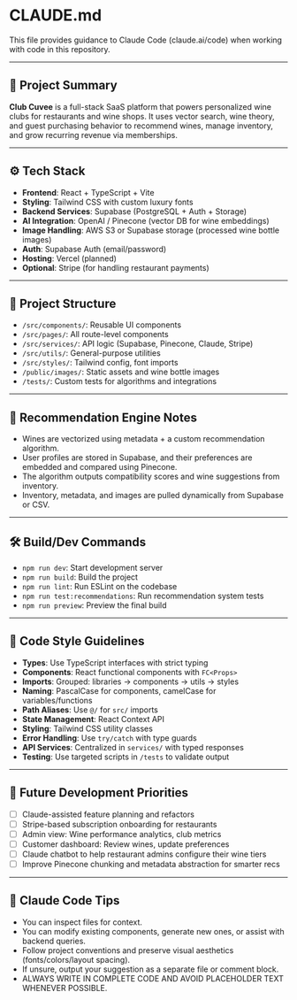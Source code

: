 # CLAUDE.md

This file provides guidance to Claude Code (claude.ai/code) when working with code in this repository.

---

## 🧠 Project Summary

**Club Cuvee** is a full-stack SaaS platform that powers personalized wine clubs for restaurants and wine shops. It uses vector search, wine theory, and guest purchasing behavior to recommend wines, manage inventory, and grow recurring revenue via memberships.

---

## ⚙️ Tech Stack

- **Frontend**: React + TypeScript + Vite
- **Styling**: Tailwind CSS with custom luxury fonts
- **Backend Services**: Supabase (PostgreSQL + Auth + Storage)
- **AI Integration**: OpenAI / Pinecone (vector DB for wine embeddings)
- **Image Handling**: AWS S3 or Supabase storage (processed wine bottle images)
- **Auth**: Supabase Auth (email/password)
- **Hosting**: Vercel (planned)
- **Optional**: Stripe (for handling restaurant payments)

---

## 📁 Project Structure

- `/src/components/`: Reusable UI components
- `/src/pages/`: All route-level components
- `/src/services/`: API logic (Supabase, Pinecone, Claude, Stripe)
- `/src/utils/`: General-purpose utilities
- `/src/styles/`: Tailwind config, font imports
- `/public/images/`: Static assets and wine bottle images
- `/tests/`: Custom tests for algorithms and integrations

---

## 🧪 Recommendation Engine Notes

- Wines are vectorized using metadata + a custom recommendation algorithm.
- User profiles are stored in Supabase, and their preferences are embedded and compared using Pinecone.
- The algorithm outputs compatibility scores and wine suggestions from inventory.
- Inventory, metadata, and images are pulled dynamically from Supabase or CSV.

---

## 🛠️ Build/Dev Commands

- `npm run dev`: Start development server
- `npm run build`: Build the project
- `npm run lint`: Run ESLint on the codebase
- `npm run test:recommendations`: Run recommendation system tests
- `npm run preview`: Preview the final build

---

## 🧾 Code Style Guidelines

- **Types**: Use TypeScript interfaces with strict typing
- **Components**: React functional components with `FC<Props>`
- **Imports**: Grouped: libraries → components → utils → styles
- **Naming**: PascalCase for components, camelCase for variables/functions
- **Path Aliases**: Use `@/` for `src/` imports
- **State Management**: React Context API
- **Styling**: Tailwind CSS utility classes
- **Error Handling**: Use `try/catch` with type guards
- **API Services**: Centralized in `services/` with typed responses
- **Testing**: Use targeted scripts in `/tests` to validate output

---

## 🔮 Future Development Priorities

- [ ] Claude-assisted feature planning and refactors
- [ ] Stripe-based subscription onboarding for restaurants
- [ ] Admin view: Wine performance analytics, club metrics
- [ ] Customer dashboard: Review wines, update preferences
- [ ] Claude chatbot to help restaurant admins configure their wine tiers
- [ ] Improve Pinecone chunking and metadata abstraction for smarter recs

---

## 🤖 Claude Code Tips

- You can inspect files for context.
- You can modify existing components, generate new ones, or assist with backend queries.
- Follow project conventions and preserve visual aesthetics (fonts/colors/layout spacing).
- If unsure, output your suggestion as a separate file or comment block.
- ALWAYS WRITE IN COMPLETE CODE AND AVOID PLACEHOLDER TEXT WHENEVER POSSIBLE.
